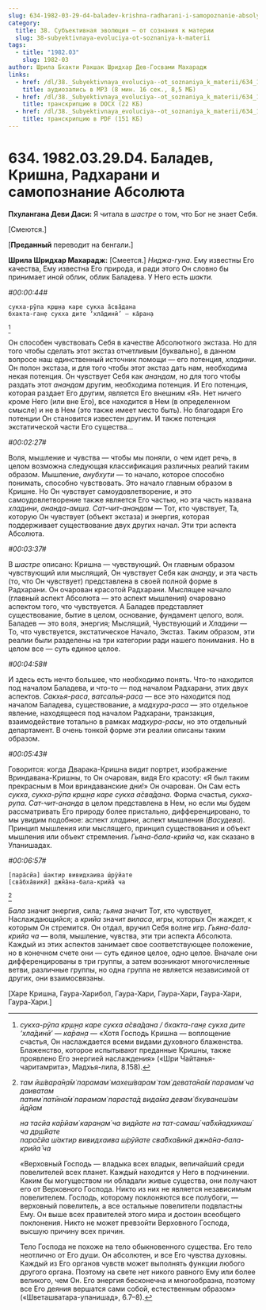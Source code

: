 ```yaml
---
slug: 634-1982-03-29-d4-baladev-krishna-radharani-i-samopoznanie-absolyuta
category:
  title: 38. Субъективная эволюция — от сознания к материи
  slug: 38-subyektivnaya-evoluciya-ot-soznaniya-k-materii
tags:
  - title: "1982.03"
    slug: 1982-03
author: Шрила Бхакти Ракшак Шридхар Дев-Госвами Махарадж
links:
  - href: /dl/38._Subyektivnaya_evoluciya--ot_soznaniya_k_materii/634_1982.03.29.D4_SridharMj_Baladev_Krishna_Radharani_i_samopoznanie_Absoljuta.mp3
    title: аудиозапись в MP3 (8 мин. 16 сек., 8,5 МБ)
  - href: /dl/38._Subyektivnaya_evoluciya--ot_soznaniya_k_materii/634_1982.03.29.D4_SridharMj_Baladev_Krishna_Radharani_i_samopoznanie_Absoljuta.docx
    title: транскрипцию в DOCX (22 КБ)
  - href: /dl/38._Subyektivnaya_evoluciya--ot_soznaniya_k_materii/634_1982.03.29.D4_SridharMj_Baladev_Krishna_Radharani_i_samopoznanie_Absoljuta.pdf
    title: транскрипцию в PDF (151 КБ)
---
```


# 634. 1982.03.29.D4. Баладев, Кришна, Радхарани и самопознание Абсолюта

**Пхулангана Деви Даси:** Я читала в *шастре* о том, что Бог не знает Себя.

[Смеются.]

[**Преданный** переводит на бенгали.]

**Шрила Шридхар Махарадж:** [Смеется.] *Ниджа-гуна*. Ему известны Его качества, Ему известна Его природа, и ради этого Он словно бы принимает иной облик, облик Баладева. У Него есть *шакти.*

*#00:00:44#*

    сукха-рӯпа кр̣ш̣н̣а каре сукха а̄сва̄дана
    бхакта-ган̣е сукха дите ‘хла̄динӣ’ — ка̄ран̣а
[^_ftn1]

Он способен чувствовать Себя в качестве Абсолютного экстаза. Но для того чтобы сделать этот экстаз отчетливым [буквально], в данном вопросе наш единственный источник помощи — его потенция, *хладини*. Он полон экстаза, и для того чтобы этот экстаз дать нам, необходима некая потенция. Он чувствует Себя как *анандам*, но для того чтобы раздать этот *анандам* другим, необходима потенция. И Его потенция, которая раздает Его другим, является Его внешним «Я». Нет ничего кроме Него (или вне Его), все находится в Нем (в определенном смысле) и не в Нем (это также имеет место быть). Но благодаря Его потенции Он становится известен другим. И также потенция экстатической части Его существа…

*#00:02:27#*

Воля, мышление и чувства — чтобы мы поняли, о чем идет речь, в целом возможна следующая классификация различных реалий таким образом. Мышление, *анубхути* — то начало, которое способно понимать, способно чувствовать. Это начало главным образом в Кришне. Но Он чувствует самоудовлетворение, и это самоудовлетворение также является Его частью, но эта часть названа *хладини*, *ананда-амша*. *Сат-чит-анандам* — Тот, кто чувствует, Та, которую Он чувствует (объект экстаза) и энергия, которая поддерживает существование двух других начал. Эти три аспекта Абсолюта.

*#00:03:37#*

В *шастре* описано: Кришна — чувствующий. Он главным образом чувствующий или мыслящий, Он чувствует Себя как *ананду*, и эта часть (то, что Он чувствует) представлена в своей полной форме в Радхарани. Он очарован красотой Радхарани. Мыслящее начало (главный аспект Абсолюта — это аспект мышления) очаровано аспектом того, что чувствуется. А Баладев представляет существование, бытие в целом, основание, фундамент целого, воля. Баладев — это воля, энергия; Мыслящий, Чувствующий и *Хладини* — То, что чувствуется, экстатическое Начало, Экстаз. Таким образом, эти реалии были разделены на три категории ради нашего понимания. Но в целом все — суть единое целое.

*#00:04:58#*

И здесь есть нечто большее, что необходимо понять. Что-то находится под началом Баладева, и что-то — под началом Радхарани, этих двух аспектов. *Сакхья-раса*, *ватсалья-раса* — все это находится под началом Баладева, существование, а *мадхура-раса* — это отдельное явление, находящееся под началом Радхарани, транзакция, взаимодействие тотально в рамках *мадхура-расы*, но это отдельный департамент. В очень тонкой форме эти реалии описаны таким образом.

*#00:05:43#*

Говорится: когда Дварака-Кришна видит портрет, изображение Вриндавана-Кришны, то Он очарован, видя Его красоту: «Я был таким прекрасным в Мои вриндаванские дни!» Он очарован. Он Сам есть *сукха*, *сукха-рӯпа кр̣ш̣н̣а каре сукха а̄сва̄дана*. Форма счастья, *сукха-рупа*. *Сат-чит-ананда* в целом представлена в Нем, но если мы будем рассматривать Его природу более пристально, дифференцировано, то мы увидим подобное: аспект *хладини*, аспект мышления (*Васудева*). Принцип мышления или мыслящего, принцип существования и объект мышления или объект стремления. *Гьяна-бала-крийа ча*, как сказано в Упанишадах.

*#00:06:57#*

    [пара̄сйа] ш́актир вивидхаива ш́рӯйате
    [сва̄бха̄викӣ] джн̃а̄на-бала-крийа̄ ча
[^_ftn2]

*Бала* значит энергия, сила; *гьяна* значит Тот, кто чувствует, Наслаждающийся; а *крийа* значит *виласа*, игры, которых Он жаждет, к которым Он стремится. Он отдал, вручил Себя волне игр. *Гьяна-бала-крийа ча* — воля, мышление, чувства, эти три аспекта Абсолюта. Каждый из этих аспектов занимает свое соответствующее положение, но в конечном счете они — суть единое целое, одно целое. Вначале они дифференцированы в три группы, а затем возникают многочисленные ветви, различные группы, но одна группа не является независимой от других, они взаимосвязаны.

[Харе Кришна, Гаура-Харибол, Гаура-Хари, Гаура-Хари, Гаура-Хари, Гаура-Хари.]



[^_ftn1]: *сукха-рӯпа кр̣ш̣н̣а каре сукха а̄сва̄дана / бхакта-ган̣е сукха дите ‘хла̄динӣ’ — ка̄ран̣а* — «Хотя Господь Кришна — воплощение счастья, Он наслаждается всеми видами духовного блаженства. Блаженство, которое испытывают преданные Кришны, также проявлено Его энергией наслаждения» («Шри Чайтанья-чаритамрита», Мадхья-лила, 8.158).

[^_ftn2]: *там ӣш́вара̄н̣а̄м̇ парамам̇ махеш́варам̇ там̇ девата̄на̄м̇ парамам̇ ча даиватам*\
    *патим̇ патӣна̄м̇ парамам̇ параста̄д вида̄ма девам̇ бхуванеш́ам ӣд̣йам*

    *на тасйа ка̄рйам̇ каран̣ам̇ ча видйате на тат-самаш́ ча̄бхйадхикаш́ ча др̣ш́йате*\
    *пара̄сйа ш́актир вивидхаива ш́рӯйате сва̄бха̄викӣ джн̃а̄на-бала-крийа̄ ча*

    «Верховный Господь — владыка всех владык, величайший среди повелителей всех планет. Каждый находится у Него в подчинении. Каким бы могуществом ни обладали живые существа, они получают его от Верховного Господа. Никто из них не является независимым повелителем. Господь, которому поклоняются все полубоги, — верховный повелитель, а все остальные повелители подвластны Ему. Он выше всех правителей этого мира и достоин всеобщего поклонения. Никто не может превзойти Верховного Господа, высшую причину всех причин.

    Тело Господа не похоже на тело обыкновенного существа. Его тело неотлично от Его души. Он абсолютен, и все Его чувства духовны. Каждый из Его органов чувств может выполнять функции любого другого органа. Поэтому на свете нет никого равного Ему или более великого, чем Он. Его энергия бесконечна и многообразна, поэтому все Его деяния вершатся сами собой, естественным образом» («Шветашватара-упанишад», 6.7–8).

